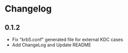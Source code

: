# Changelog

## 0.1.2
* Fix "krb5.conf" generated file for external KDC cases
* Add ChangeLog and Update README
